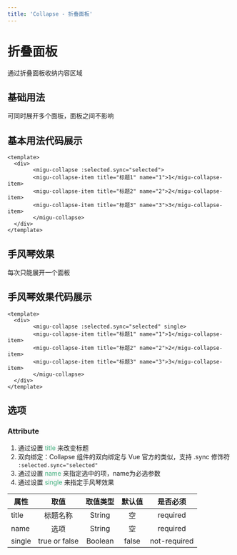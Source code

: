 ```yaml
---
title: 'Collapse - 折叠面板'
---
```

# 折叠面板
通过折叠面板收纳内容区域

## 基础用法
可同时展开多个面板，面板之间不影响
&nbsp;
<ClientOnly>
  <collapse-demo></collapse-demo>
</ClientOnly>
## 基本用法代码展示
```vue
<template>
  <div>
        <migu-collapse :selected.sync="selected">
        <migu-collapse-item title="标题1" name="1">1</migu-collapse-item>
        <migu-collapse-item title="标题2" name="2">2</migu-collapse-item>
        <migu-collapse-item title="标题3" name="3">3</migu-collapse-item>
        </migu-collapse>
  </div>
</template>
```

## 手风琴效果
每次只能展开一个面板
&nbsp;
<ClientOnly>
  <collapse-demo2></collapse-demo2>
</ClientOnly>

## 手风琴效果代码展示
```vue
<template>
  <div>
        <migu-collapse :selected.sync="selected" single>
        <migu-collapse-item title="标题1" name="1">1</migu-collapse-item>
        <migu-collapse-item title="标题2" name="2">2</migu-collapse-item>
        <migu-collapse-item title="标题3" name="3">3</migu-collapse-item>
        </migu-collapse>
  </div>
</template>
```

## 选项

### Attribute
1. 通过设置<span style='color:#3eaf7c;background-color:#F8F8F8'> title </span>
   来改变标题
2. 双向绑定：Collapse 组件的双向绑定与 Vue 官方的类似，支持 .sync 修饰符 ```:selected.sync="selected"```
3. 通过设置<span style='color:#3eaf7c;background-color:#F8F8F8'> name </span>
   来指定选中的项，name为必选参数
4. 通过设置<span style='color:#3eaf7c;background-color:#F8F8F8'> single </span>
   来指定手风琴效果

属性|取值|取值类型|默认值|是否必须
--|:--:|:--:|:--:|:--:
title|标题名称|String|空|required
name|选项|String|空|required
single|true or false|Boolean|false|not-required
